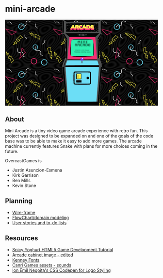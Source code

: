 # mini-arcade

<div align="center"><img src="./img/arcade-machine-with-game.png" /></div>

## About

Mini Arcade is a tiny video game arcade experience with retro fun. This project was designed to be expanded on and one of the goals of the code base was to be able to make it easy to add more games. The arcade machine currently features Snake with plans for more choices coming in the future. 

OvercastGames is 
- Justin Asuncion-Esmena
- Kirk Garrison
- Ben Mills
- Kevin Stone

## Planning

- [Wire-frame](img/mini-arcade.png)
- [FlowChart/domain modeling](img/domainmodeling.png)
- [User stories and to-do lists](https://github.com/OvercastGames/mini-arcade/projects/2)


## Resources

- [Spicy Yoghurt HTML5 Game Development Tutorial](https://spicyyoghurt.com/tutorials/html5-javascript-game-development/develop-a-html5-javascript-game)
- [Arcade cabinet image - edited](https://www.clipartmax.com/middle/m2H7Z5b1Z5G6N4A0_video-game-clipart-retro-video-game-clipart-retro/)
- [Kenney Fonts](https://www.kenney.nl/)
- [Canri Games assets - sounds](https://canarigames.itch.io/canaripack-1bit-topdown)
- [Ion Emil Negoita's CSS Codepen for Logo Styling](https://codepen.io/inegoita/pen/BXyMvm)

